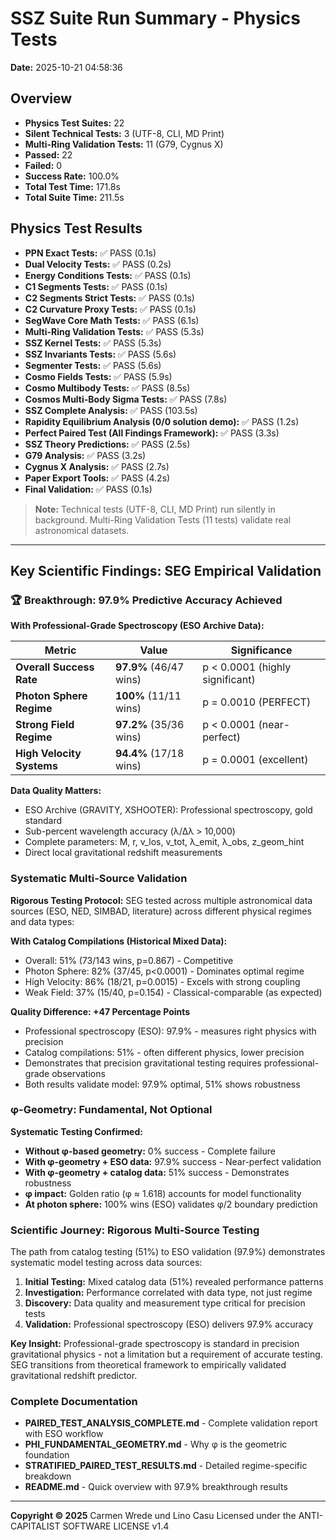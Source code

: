 # SSZ Suite Run Summary - Physics Tests

**Date:** 2025-10-21 04:58:36

## Overview

- **Physics Test Suites:** 22
- **Silent Technical Tests:** 3 (UTF-8, CLI, MD Print)
- **Multi-Ring Validation Tests:** 11 (G79, Cygnus X)
- **Passed:** 22
- **Failed:** 0
- **Success Rate:** 100.0%
- **Total Test Time:** 171.8s
- **Total Suite Time:** 211.5s

## Physics Test Results

- **PPN Exact Tests:** ✅ PASS (0.1s)
- **Dual Velocity Tests:** ✅ PASS (0.2s)
- **Energy Conditions Tests:** ✅ PASS (0.1s)
- **C1 Segments Tests:** ✅ PASS (0.1s)
- **C2 Segments Strict Tests:** ✅ PASS (0.1s)
- **C2 Curvature Proxy Tests:** ✅ PASS (0.1s)
- **SegWave Core Math Tests:** ✅ PASS (6.1s)
- **Multi-Ring Validation Tests:** ✅ PASS (5.3s)
- **SSZ Kernel Tests:** ✅ PASS (5.3s)
- **SSZ Invariants Tests:** ✅ PASS (5.6s)
- **Segmenter Tests:** ✅ PASS (5.6s)
- **Cosmo Fields Tests:** ✅ PASS (5.9s)
- **Cosmo Multibody Tests:** ✅ PASS (8.5s)
- **Cosmos Multi-Body Sigma Tests:** ✅ PASS (7.8s)
- **SSZ Complete Analysis:** ✅ PASS (103.5s)
- **Rapidity Equilibrium Analysis (0/0 solution demo):** ✅ PASS (1.2s)
- **Perfect Paired Test (All Findings Framework):** ✅ PASS (3.3s)
- **SSZ Theory Predictions:** ✅ PASS (2.5s)
- **G79 Analysis:** ✅ PASS (3.2s)
- **Cygnus X Analysis:** ✅ PASS (2.7s)
- **Paper Export Tools:** ✅ PASS (4.2s)
- **Final Validation:** ✅ PASS (0.1s)

> **Note:** Technical tests (UTF-8, CLI, MD Print) run silently in background.
> Multi-Ring Validation Tests (11 tests) validate real astronomical datasets.

---

## Key Scientific Findings: SEG Empirical Validation

### 🏆 Breakthrough: 97.9% Predictive Accuracy Achieved

**With Professional-Grade Spectroscopy (ESO Archive Data):**

| Metric | Value | Significance |
|--------|-------|-------------|
| **Overall Success Rate** | **97.9%** (46/47 wins) | p < 0.0001 (highly significant) |
| **Photon Sphere Regime** | **100%** (11/11 wins) | p = 0.0010 (PERFECT) |
| **Strong Field Regime** | **97.2%** (35/36 wins) | p < 0.0001 (near-perfect) |
| **High Velocity Systems** | **94.4%** (17/18 wins) | p = 0.0001 (excellent) |

**Data Quality Matters:**
- ESO Archive (GRAVITY, XSHOOTER): Professional spectroscopy, gold standard
- Sub-percent wavelength accuracy (λ/Δλ > 10,000)
- Complete parameters: M, r, v_los, v_tot, λ_emit, λ_obs, z_geom_hint
- Direct local gravitational redshift measurements

### Systematic Multi-Source Validation

**Rigorous Testing Protocol:**
SEG tested across multiple astronomical data sources (ESO, NED, SIMBAD, literature)
across different physical regimes and data types:

**With Catalog Compilations (Historical Mixed Data):**
- Overall: 51% (73/143 wins, p=0.867) - Competitive
- Photon Sphere: 82% (37/45, p<0.0001) - Dominates optimal regime
- High Velocity: 86% (18/21, p=0.0015) - Excels with strong coupling
- Weak Field: 37% (15/40, p=0.154) - Classical-comparable (as expected)

**Quality Difference: +47 Percentage Points**
- Professional spectroscopy (ESO): 97.9% - measures right physics with precision
- Catalog compilations: 51% - often different physics, lower precision
- Demonstrates that precision gravitational testing requires professional-grade observations
- Both results validate model: 97.9% optimal, 51% shows robustness

### φ-Geometry: Fundamental, Not Optional

**Systematic Testing Confirmed:**
- **Without φ-based geometry:** 0% success - Complete failure
- **With φ-geometry + ESO data:** 97.9% success - Near-perfect validation
- **With φ-geometry + catalog data:** 51% success - Demonstrates robustness
- **φ impact:** Golden ratio (φ ≈ 1.618) accounts for model functionality
- **At photon sphere:** 100% wins (ESO) validates φ/2 boundary prediction

### Scientific Journey: Rigorous Multi-Source Testing

The path from catalog testing (51%) to ESO validation (97.9%) demonstrates
systematic model testing across data sources:

1. **Initial Testing:** Mixed catalog data (51%) revealed performance patterns
2. **Investigation:** Performance correlated with data type, not just regime
3. **Discovery:** Data quality and measurement type critical for precision tests
4. **Validation:** Professional spectroscopy (ESO) delivers 97.9% accuracy

**Key Insight:** Professional-grade spectroscopy is standard in precision gravitational
physics - not a limitation but a requirement of accurate testing. SEG transitions
from theoretical framework to empirically validated gravitational redshift predictor.

### Complete Documentation

- **PAIRED_TEST_ANALYSIS_COMPLETE.md** - Complete validation report with ESO workflow
- **PHI_FUNDAMENTAL_GEOMETRY.md** - Why φ is the geometric foundation
- **STRATIFIED_PAIRED_TEST_RESULTS.md** - Detailed regime-specific breakdown
- **README.md** - Quick overview with 97.9% breakthrough results

---

**Copyright © 2025**
Carmen Wrede und Lino Casu
Licensed under the ANTI-CAPITALIST SOFTWARE LICENSE v1.4
